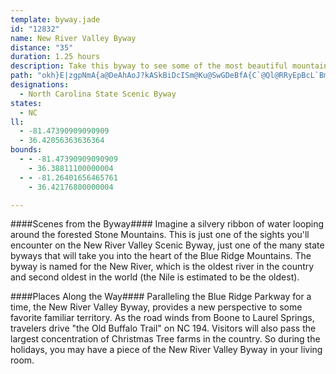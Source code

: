 ```yaml
---
template: byway.jade
id: "12832"
name: New River Valley Byway
distance: "35"
duration: 1.25 hours
description: Take this byway to see some of the most beautiful mountain scenery and the largest concentration of Christmas tree farms in the state.
path: "okh}E|zgpNmA{a@DeAhAoJ?kASkBiDcISm@Ku@SwGDeBfA{C`@Ql@RRyEpBcL`BmObC}LhAmH?kAm@{DKsCNyCNaBx@sEh@yDNuEDcGJmA`@uAbDaJnHmLr@aAhKeKtDmFnIqHdFgGl@}AXgBDsHL_BnCcMDy@EmEHg@Xy@hAiAlVwPn@YxBS`G^bCC~DSzGPx@E~@SbAe@zAsBlAyB|EwD|BoDr@s@xDsB~@s@hAkAlBaCxDmGBs@WkBk@{BiAkDwCaGkA{C}CsNc@yC_A{DS_@u@g@wDoAeBM{DJyAQcEuB[]]u@KqAPsAjHmMXgBCuA[oAi@{@iEkC}@_AuJwNu@{BOyACqBbCsa@AyEs@mCm@y@_CwBo@aAUw@Iu@_@mH?eDMm@u@aA}DsBs@wAK{AHeAZ_Ad@q@hA{@lAmApDgGlK{MhDgFf@_ATkB^aONgAl@sAhAy@zKyB|JgDrAaAh@}@bBmE~BqCbFoDfA_@nAEbAQ^Sj@u@l@_BJy@Ay@s@eBK{@Fq@fAmENgAHkB?mLNgBh@sC|FwSZeCBsAEyBOsAs@aC]w@eBaCqJaI_BgBi@}A}@{Fc@eB{@sB}DuGsAeDOaDByBhAuJ~Cc\\dAoNU{FmFkz@UkBm@mCm[oz@oBuG}EoT}@aDo@mAqD}DkAaBcUsg@wE}Ls@eDO_Bs@oUU_Bu@yB}AgB_Ag@y@YqKkAsEMcB]}@g@_Ay@e@q@qEwLyEgG]q@YkAKy@?gBZiFN}GKuD]yCq@aEqAaEoBgI_A_CmG_J_@{AIyBHs@z@_CzDuHdC_E|AkAx@YdB[v@]nEiE`E{CjAy@r@S"
designations: 
  - North Carolina State Scenic Byway
states: 
  - NC
ll: 
  - -81.47390909090909
  - 36.42056363636364
bounds: 
  - - -81.47390909090909
    - 36.38811100000004
  - - -81.26401656465761
    - 36.42176800000004

---
```


####Scenes from the Byway####
Imagine a silvery ribbon of water looping around the forested
Stone Mountains. This is just one of the sights you'll encounter on the New River Valley Scenic Byway, just one of the many state byways that will take you into the heart of the Blue Ridge Mountains. The byway is named for the New River, which is the oldest river in the country and second oldest in the world (the Nile is estimated to be the oldest).

####Places Along the Way####
Paralleling the Blue Ridge Parkway for a time, the New River
Valley Byway, provides a new perspective to some favorite familiar territory. As the road winds from Boone to Laurel Springs, travelers drive "the Old Buffalo Trail" on NC 194. Visitors will also pass the largest concentration of Christmas Tree farms in the country. So during the holidays, you may have a piece of the New River Valley Byway in your living room.
